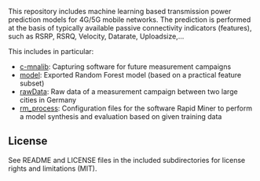 
This repository includes machine learning based transmission power prediction models for 4G/5G mobile networks.
The prediction is performed at the basis of typically available passive connectivity indicators (features), such as RSRP, RSRQ, Velocity, Datarate, Uploadsize,...

This includes in particular:

* [c-mnalib](e-manlib/README.md): Capturing software for future measurement campaigns
* [model](model/README.md): Exported Random Forest model (based on a practical feature subset)
* [rawData](rawData/README.md): Raw data of a measurement campaign between two large cities in Germany
* [rm_process](rm_process/README.md): Configuration files for the software Rapid Miner to perform a model synthesis and evaluation based on given training data

## License
See README and LICENSE files in the included subdirectories for license rights and limitations (MIT).